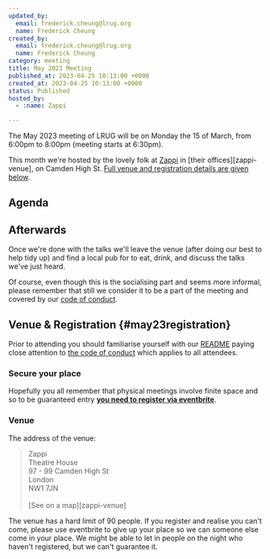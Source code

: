 ```yaml
---
updated_by:
  email: frederick.cheung@lrug.org
  name: Frederick Cheung
created_by:
  email: frederick.cheung@lrug.org
  name: Frederick Cheung
category: meeting
title: May 2023 Meeting
published_at: 2023-04-25 10:13:00 +0000
created_at: 2023-04-25 10:13:00 +0000
status: Published
hosted_by:
  - :name: Zappi

---
```


The May 2023 meeting of LRUG will be on Monday the 15 of
March, from 6:00pm to 8:00pm (meeting starts at 6:30pm).

This month we're hosted by the lovely folk at [Zappi](https://www.zappi.io/web/) in [their offices][zappi-venue], on  Camden High St. [Full venue and registration details are given below](#may23registration).

## Agenda

## Afterwards

Once we're done with the talks we'll leave the venue (after doing our best
to help tidy up) and find a local pub for to eat, drink, and discuss the
talks we've just heard.

Of course, even though this is the socialising part and seems more
informal, please remember that still we consider it to be a part of the
meeting and covered by our [code of
conduct](http://readme.lrug.org/#code-of-conduct).

## Venue & Registration {#may23registration}

Prior to attending you should familiarise yourself with our
[README](http://readme.lrug.org/) paying close attention to [the code of
conduct](http://readme.lrug.org/#code-of-conduct) which applies to all
attendees.

### Secure your place

Hopefully you all remember that physical meetings involve finite space and so to be guaranteed entry **[you need to register via eventbrite][may-2023-eventbrite]**.

### Venue

The address of the venue:

> Zappi<br/>Theatre House<br/>97 - 99 Camden High St<br/>London<br/>NW1 7JN<br/><br/>[See on a map][zappi-venue]

The venue has a hard limit of 90 people.  If you register and realise you
can't come, please use eventbrite to give up your place so we can someone
else come in your place.  We might be able to let in people on the night
who haven't registered, but we can't guarantee it.

[may-venue]: https://goo.gl/maps/buHQcJudYKbShgRB8
[may-2023-eventbrite]: TODO
